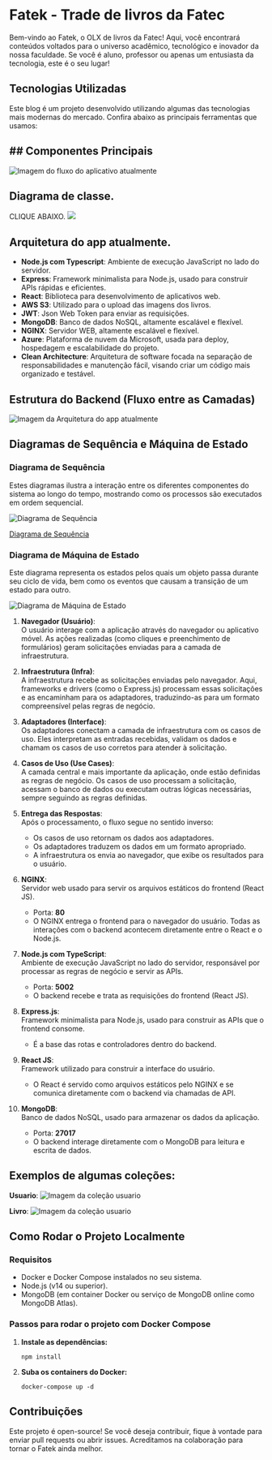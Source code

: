# Fatek - Trade de livros da Fatec

Bem-vindo ao Fatek, o OLX de livros da Fatec! Aqui, você encontrará conteúdos voltados para o universo acadêmico, tecnológico e inovador da nossa faculdade. Se você é aluno, professor ou apenas um entusiasta da tecnologia, este é o seu lugar!

## Tecnologias Utilizadas

Este blog é um projeto desenvolvido utilizando algumas das tecnologias mais modernas do mercado. Confira abaixo as principais ferramentas que usamos:

## ## Componentes Principais
 
  ![Imagem do fluxo do aplicativo atualmente](img/fluxo_app.png)




## Diagrama de classe.
CLIQUE ABAIXO.
[![](https://mermaid.ink/img/pako:eNrVWM1u4zYQfhWCwAIO6gROY8eODgWyCVqk2AJtsinQ1j0w0tgmVia1JJVdJcjT9NBTT32EvFiHkiVZpH4MtCjag2Fz5uP8Dzn0Mw1lBDSgYcy0vuZsrdh2KQh584Zcw4oL_vr762-SREyTHAKaJIqLkCeMawvMqeRegyLPdk3IFzwKiDaIWu8Igm3BIcGW8dihJSjpk1TubhZFCrQOyGX-bVVZzstS1PprVrcVuAAwDjHkJvNwzLjmPvHEBmqf2tD_VsoP3ZoNN7ErkaVmI5UbgfQh5noD0U_AkCfS7UOLs--zBKyrlyiiW2lbhJWMu32wYv8JP3ZCsYLQSHLFbM0ck6vb-2sSym0Sg5EkYYqRMpOF-isFGHdLw4_dVdkBnyFMDYxS5AX5rqOAPEoeeS58A6ZPQO3QUUBa6-g-iQaMqGWMybBB14DuwsE2OTKGQ2jz5YbQ0rq0PSAvyHf1hLBPQMPcUntLCA-TMSbDBhUhPNgmP4S4R2oCOoHw9Y8VD3ERSaK5NtgitZ53cs1Fl4pGM42Je1IddTbVLaytor9R06WEliOuFNJyQnZJ-5HF3ObnvfwAotUiYzndfYIBvYVEam5e_1TcBpbcCDRvxUJwLoQdTqqsUoI3SvQ2u4naW3EHuIzj0Y76y6_locweO4KFzDQvueHWRGiUV1NvydQn-sEOlI3QdMBSmw60Vnu7A13Qgx1oZuBmm_zvkzDsw38xDzd5q92BeuRh3W1rEKDKPmzGtHG9PoLiq6xADXRmoe7bT-bfVWinEFRaKdJ8PSz_MNF3Z5XUNIkli77mMYxW3A4hTGSu6CIlFeZ7ZjZDyfkuu_vhXaUklEJAaEbNTH9MQWUj_THeE4banUtGCoPTVQyquqlbZhy7qpF7ucnHls5-RD6WsiVoryfDamwa6ExHw1B3-ga13KwdTjenErtqd9pyOhu4cNoStNfEYTXoDLSyo2GonX2DfKdvIWYhl_ZNI4zMr7z8Uj4-_mr_GRKQDauYe-5bmHM5BjYVOdYJlcU691CN9c_3VtHcjovW1EqBv8nT0dxUdriFNk8zF-kePsM7Gm-Z0gFEbVlS8fNHSWlnxfMG5NTwmD8xgcMdjiVqf0ixWP990ZsK5ynRi_VfDb1w_1HQA69N3x-BeyvDGeH7q8ib1nvh_jDeA7cbGlN1b1TcSfkg8F7D9eL9sbetNAs0HdMtKBz4IxrQ_LRaUrPBkl3SAH9GsGJpbJZ0KV4Qiu9feZeJkAYrFmsYUyXT9aZaFcfQ7o-Vipow8bOUuDYqLZY0eKafaXA8nZ-en8wvzmbz2enkfDK9mI1pRoP5_OTidDabXiwWiyl-f_kypk-5hOnJYrqYnE7PFpPJZDY_P5-9_AWDUwGY?type=png)](https://mermaid.live/edit#pako:eNrVWM1u4zYQfhWCwAIO6gROY8eODgWyCVqk2AJtsinQ1j0w0tgmVia1JJVdJcjT9NBTT32EvFiHkiVZpH4MtCjag2Fz5uP8Dzn0Mw1lBDSgYcy0vuZsrdh2KQh584Zcw4oL_vr762-SREyTHAKaJIqLkCeMawvMqeRegyLPdk3IFzwKiDaIWu8Igm3BIcGW8dihJSjpk1TubhZFCrQOyGX-bVVZzstS1PprVrcVuAAwDjHkJvNwzLjmPvHEBmqf2tD_VsoP3ZoNN7ErkaVmI5UbgfQh5noD0U_AkCfS7UOLs--zBKyrlyiiW2lbhJWMu32wYv8JP3ZCsYLQSHLFbM0ck6vb-2sSym0Sg5EkYYqRMpOF-isFGHdLw4_dVdkBnyFMDYxS5AX5rqOAPEoeeS58A6ZPQO3QUUBa6-g-iQaMqGWMybBB14DuwsE2OTKGQ2jz5YbQ0rq0PSAvyHf1hLBPQMPcUntLCA-TMSbDBhUhPNgmP4S4R2oCOoHw9Y8VD3ERSaK5NtgitZ53cs1Fl4pGM42Je1IddTbVLaytor9R06WEliOuFNJyQnZJ-5HF3ObnvfwAotUiYzndfYIBvYVEam5e_1TcBpbcCDRvxUJwLoQdTqqsUoI3SvQ2u4naW3EHuIzj0Y76y6_locweO4KFzDQvueHWRGiUV1NvydQn-sEOlI3QdMBSmw60Vnu7A13Qgx1oZuBmm_zvkzDsw38xDzd5q92BeuRh3W1rEKDKPmzGtHG9PoLiq6xADXRmoe7bT-bfVWinEFRaKdJ8PSz_MNF3Z5XUNIkli77mMYxW3A4hTGSu6CIlFeZ7ZjZDyfkuu_vhXaUklEJAaEbNTH9MQWUj_THeE4banUtGCoPTVQyquqlbZhy7qpF7ucnHls5-RD6WsiVoryfDamwa6ExHw1B3-ga13KwdTjenErtqd9pyOhu4cNoStNfEYTXoDLSyo2GonX2DfKdvIWYhl_ZNI4zMr7z8Uj4-_mr_GRKQDauYe-5bmHM5BjYVOdYJlcU691CN9c_3VtHcjovW1EqBv8nT0dxUdriFNk8zF-kePsM7Gm-Z0gFEbVlS8fNHSWlnxfMG5NTwmD8xgcMdjiVqf0ixWP990ZsK5ynRi_VfDb1w_1HQA69N3x-BeyvDGeH7q8ib1nvh_jDeA7cbGlN1b1TcSfkg8F7D9eL9sbetNAs0HdMtKBz4IxrQ_LRaUrPBkl3SAH9GsGJpbJZ0KV4Qiu9feZeJkAYrFmsYUyXT9aZaFcfQ7o-Vipow8bOUuDYqLZY0eKafaXA8nZ-en8wvzmbz2enkfDK9mI1pRoP5_OTidDabXiwWiyl-f_kypk-5hOnJYrqYnE7PFpPJZDY_P5-9_AWDUwGY)

## Arquitetura do app atualmente.

- **Node.js com Typescript**: Ambiente de execução JavaScript no lado do servidor.
- **Express**: Framework minimalista para Node.js, usado para construir APIs rápidas e eficientes.
- **React**: Biblioteca para desenvolvimento de aplicativos web.
- **AWS S3**: Utilizado para o upload das imagens dos livros.
- **JWT**: Json Web Token para enviar as requisições.
- **MongoDB**: Banco de dados NoSQL, altamente escalável e flexível.
- **NGINX**: Servidor WEB, altamente escalável e flexível.
- **Azure**: Plataforma de nuvem da Microsoft, usada para deploy, hospedagem e escalabilidade do projeto.
- **Clean Architecture**: Arquitetura de software focada na separação de responsabilidades e manutenção fácil, visando criar um código mais organizado e testável.

## Estrutura do Backend (Fluxo entre as Camadas)

   ![Imagem da Arquitetura do app atualmente](img/arquitetura_backend.PNG)


   ## Diagramas de Sequência e Máquina de Estado

   ### Diagrama de Sequência

   Estes diagramas ilustra a interação entre os diferentes componentes do sistema ao longo do tempo, mostrando como os processos são executados em ordem sequencial.

   ![Diagrama de Sequência](documents/diagram/sequence/diagram_sequence_adm.png)
   
   [Diagrama de Sequência](documents/diagram/sequence/diagram_sequence_user_sell.png)

   
   ### Diagrama de Máquina de Estado
   Este diagrama representa os estados pelos quais um objeto passa durante seu ciclo de vida, bem como os eventos que causam a transição de um estado para outro.

   ![Diagrama de Máquina de Estado](documents/diagram/maquina_state.png)
   

1. **Navegador (Usuário)**:  
   O usuário interage com a aplicação através do navegador ou aplicativo móvel. As ações realizadas (como cliques e preenchimento de formulários) geram solicitações enviadas para a camada de infraestrutura.

2. **Infraestrutura (Infra)**:  
   A infraestrutura recebe as solicitações enviadas pelo navegador. Aqui, frameworks e drivers (como o Express.js) processam essas solicitações e as encaminham para os adaptadores, traduzindo-as para um formato compreensível pelas regras de negócio.

3. **Adaptadores (Interface)**:  
   Os adaptadores conectam a camada de infraestrutura com os casos de uso. Eles interpretam as entradas recebidas, validam os dados e chamam os casos de uso corretos para atender à solicitação.

4. **Casos de Uso (Use Cases)**:  
   A camada central e mais importante da aplicação, onde estão definidas as regras de negócio. Os casos de uso processam a solicitação, acessam o banco de dados ou executam outras lógicas necessárias, sempre seguindo as regras definidas.

5. **Entrega das Respostas**:  
   Após o processamento, o fluxo segue no sentido inverso:
   - Os casos de uso retornam os dados aos adaptadores.
   - Os adaptadores traduzem os dados em um formato apropriado.
   - A infraestrutura os envia ao navegador, que exibe os resultados para o usuário.


1. **NGINX**:  
   Servidor web usado para servir os arquivos estáticos do frontend (React JS).  
   - Porta: **80**  
   - O NGINX entrega o frontend para o navegador do usuário. Todas as interações com o backend acontecem diretamente entre o React e o Node.js.

2. **Node.js com TypeScript**:  
   Ambiente de execução JavaScript no lado do servidor, responsável por processar as regras de negócio e servir as APIs.  
   - Porta: **5002**  
   - O backend recebe e trata as requisições do frontend (React JS).  

3. **Express.js**:  
   Framework minimalista para Node.js, usado para construir as APIs que o frontend consome.  
   - É a base das rotas e controladores dentro do backend.

4. **React JS**:  
   Framework utilizado para construir a interface do usuário.  
   - O React é servido como arquivos estáticos pelo NGINX e se comunica diretamente com o backend via chamadas de API.  

5. **MongoDB**:  
   Banco de dados NoSQL, usado para armazenar os dados da aplicação.  
   - Porta: **27017**  
   - O backend interage diretamente com o MongoDB para leitura e escrita de dados. 




## Exemplos de algumas coleções: 

   **Usuario**:
   ![Imagem da coleção usuario](img/exemplo_de_usuario.png)

   **Livro**:
   ![Imagem da coleção usuario](img/exemplo_de_book.png)

   

## Como Rodar o Projeto Localmente

### Requisitos

- Docker e Docker Compose instalados no seu sistema.
- Node.js (v14 ou superior).
- MongoDB (em container Docker ou serviço de MongoDB online como MongoDB Atlas).

### Passos para rodar o projeto com Docker Compose

1. **Instale as dependências:**

   `npm install`

2. **Suba os containers do Docker:**

   `docker-compose up -d`

## Contribuições

Este projeto é open-source! Se você deseja contribuir, fique à vontade para enviar pull requests ou abrir issues. Acreditamos na colaboração para tornar o Fatek ainda melhor.


